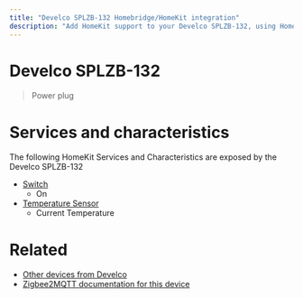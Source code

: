 ```yaml
---
title: "Develco SPLZB-132 Homebridge/HomeKit integration"
description: "Add HomeKit support to your Develco SPLZB-132, using Homebridge, Zigbee2MQTT and homebridge-z2m."
---
```

<!---
This file has been GENERATED using src/docgen/docgen.ts
DO NOT EDIT THIS FILE MANUALLY!
-->
# Develco SPLZB-132
> Power plug


# Services and characteristics
The following HomeKit Services and Characteristics are exposed by
the Develco SPLZB-132

* [Switch](../../switch.md)
  * On
* [Temperature Sensor](../../sensors.md)
  * Current Temperature


# Related
* [Other devices from Develco](../index.md#develco)
* [Zigbee2MQTT documentation for this device](https://www.zigbee2mqtt.io/devices/SPLZB-132.html)